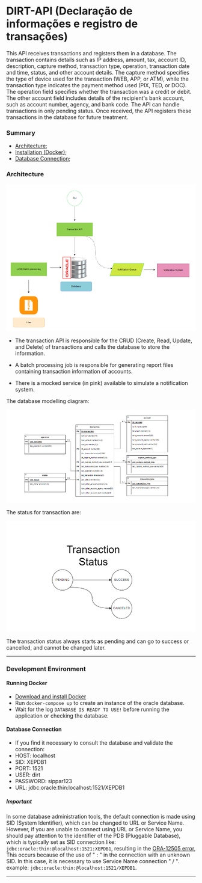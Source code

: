 # DIRT-API (Declaração de informações e registro de transações)

This API receives transactions and registers them in a database. The transaction contains details such as IP address,
amount, tax, account ID, description, capture method, transaction type, operation, transaction date and time, status,
and other account details. The capture method specifies the type of device used for the transaction (WEB, APP, or ATM),
while the transaction type indicates the payment method used (PIX, TED, or DOC). The operation field specifies whether
the transaction was a credit or debit. The other account field includes details of the recipient's bank account,
such as account number, agency, and bank code. The API can handle transactions in only pending status. Once received,
the API registers these transactions in the database for future treatment.

### Summary

- [Architecture](#architecture);
- [Installation (Docker)](#running-docker);
- [Database Connection](#database-connection);

### Architecture

![Architecture](./src/main/resources/images/architecture.png)

- The transaction API is responsible for the CRUD (Create, Read, Update, and Delete) of transactions and calls the
  database to store the information.

- A batch processing job is responsible for generating report files containing transaction information of accounts.

- There is a mocked service (in pink) available to simulate a notification system.

The database modelling diagram:

![Database](./src/main/resources/images/database.png)

The status for transaction are:

![Status](./src/main/resources/images/status.png)

The transaction status always starts as pending and can go to success or cancelled, and cannot be changed later.

---
### Development Environment

#### Running Docker
- [Download and install Docker](https://docs.docker.com/get-docker/)
- Run `docker-compose up` to create an instance of the oracle database.
- Wait for the log `DATABASE IS READY TO USE!` before running the application or checking the database.

#### Database Connection
- If you find it necessary to consult the database and validate the connection:
- HOST: localhost
- SID: XEPDB1
- PORT: 1521
- USER: dirt
- PASSWORD: sippar123
- URL: jdbc:oracle:thin:localhost:1521/XEPDB1

##### Important
In some database administration tools, the default connection is made using SID (System Identifier), which can be changed to URL or Service Name. However, if you are unable to connect using URL or Service Name, you should pay attention to the identifier of the PDB (Pluggable Database), which is typically set as SID connection like: `jdbc:oracle:thin:@localhost:1521:XEPDB1`, resulting in the [ORA-12505 error](https://docs.oracle.com/en/database/oracle/oracle-database/19/errmg/ORA-12500.html#GUID-BD6AAC21-3F15-4F70-B3C5-064ADCF5EC51), This occurs because of the use of " :  " in the connection with an unknown SID. In this case, it is necessary to use Service Name connection " / ". example: `jdbc:oracle:thin:@localhost:1521/XEPDB1`.

---